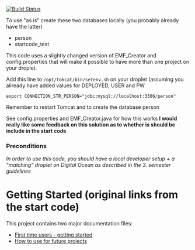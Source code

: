 [![Build Status](https://travis-ci.org/Lars-m/flow2week1.svg?branch=master)](https://travis-ci.org/Lars-m/flow2week1)

To use "as is" create these two databases locally (you probably already have the latter)
- person
- startcode_test

This code uses a slightly changed version of EMF_Creator and config.properties that will make it possible to have more than one project on your droplet.

Add this line to `/opt/tomcat/bin/setenv.sh` on your droplet (assuming you allready have added values for DEPLOYED, USER and PW

`export CONNECTION_STR_PERSON="jdbc:mysql://localhost:3306/person"`

Remember to restart Tomcat and to create the database person

See config.properties and EMF_Creator.java for how this works **I would really like some feedback on this solution as to whether is should be include in the start code**





### Preconditions
*In order to use this code, you should have a local developer setup + a "matching" droplet on Digital Ocean as described in the 3. semester guidelines* 
# Getting Started (original links from the start code)

This project contains two major documentation files: 
 - [First time users - getting started](README_proof_of_concept.md)
 - [How to use for future projects](README_how_to_use.md)

